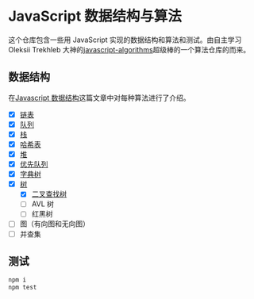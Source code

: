 # JavaScript 数据结构与算法

这个仓库包含一些用 JavaScript 实现的数据结构和算法和测试。由自主学习 Oleksii Trekhleb 大神的[javascript-algorithms](https://github.com/trekhleb/javascript-algorithms)超级棒的一个算法仓库的而来。

## 数据结构

在[Javascript 数据结构](https://huangxsu.com/2018/06/22/data-structure/)这篇文章中对每种算法进行了介绍。

- [x] [链表](/src/data-structures/linked-list)
- [x] [队列](/src/data-structures/queue/Queue.js)
- [x] [栈](/src/data-structures/stack/Stack.js)
- [x] [哈希表](/src/data-structures/hash-table/HashTable.js)
- [x] [堆](/src/data-structures/stack/Stack.js)
- [x] [优先队列](/src/data-structures/priority-queue/PriorityQueue.js)
- [x] [字典树](/src/data-structures/trie)
- [x] [树](/src/data-structures/tree/BinaryTreeNode.js)
  - [x] [二叉查找树](/src/data-structures/tree/binary-search-tree)
  - [ ] AVL 树
  - [ ] 红黑树
- [ ] 图（有向图和无向图）
- [ ] 并查集

## 测试

```bash
npm i
npm test
```

